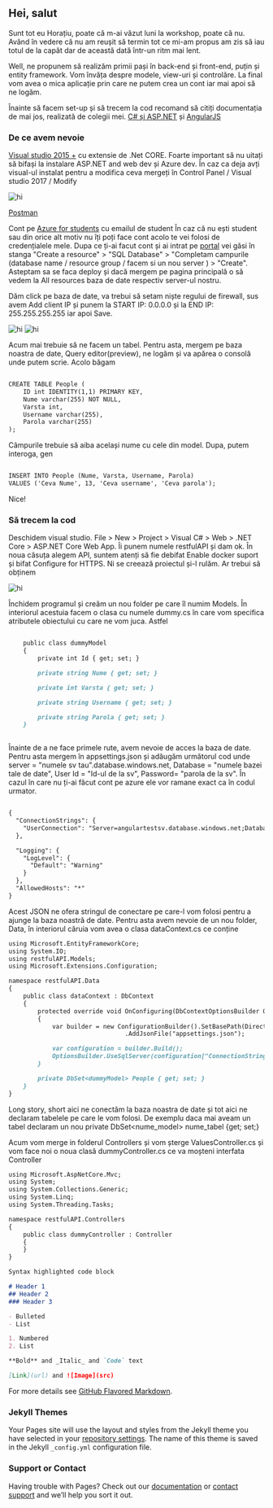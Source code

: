 ## Hei, salut

Sunt tot eu Horațiu, poate că m-ai văzut luni la workshop, poate că nu. Având în vedere că nu am reușit să termin tot ce mi-am propus am zis să iau totul de la capăt dar de această dată într-un ritm mai lent.

Well, ne propunem să realizăm primii pași în back-end și front-end, puțin și entity framework. Vom învăța despre modele, view-uri și controlăre. La final vom avea o mica aplicație prin care ne putem crea un cont iar mai apoi să ne logăm.

Înainte să facem set-up și să trecem la cod recomand să citiți documentația de mai jos, realizată de colegii mei.
[C# și ASP.NET](https://drive.google.com/drive/u/1/folders/1txn7mG5CfFEbXFMJWlhkFHDR5scej55z) și 
[AngularJS](https://drive.google.com/drive/u/1/folders/1txn7mG5CfFEbXFMJWlhkFHDR5scej55z)

### De ce avem nevoie

[Visual studio 2015 +](https://visualstudio.microsoft.com/vs/community/) cu extensie de .Net CORE. Foarte important să nu uitați să bifași la instalare ASP.NET and web dev și Azure dev. În caz ca deja avți visual-ul instalat pentru a modifica ceva mergeți în Control Panel / Visual studio 2017 / Modify

<img src="img/setup1.PNG" alt="hi" class="inline"/>

[Postman](https://www.getpostman.com/) 

Cont pe [Azure for students](https://azure.microsoft.com/en-us/free/students/) cu emailul de student
În caz că nu ești student sau din orice alt motiv nu îți poți face cont acolo te vei folosi de credențialele mele.
Dupa ce ți-ai facut cont și ai intrat pe [portal](https://portal.azure.com) vei găsi în stanga "Create a resource" > "SQL Database" > "Completam campurile (database name / resource group / facem si un nou server ) > "Create". Asteptam sa se faca deploy și dacă mergem pe pagina principală o să vedem la All resources baza de date respectiv server-ul nostru.

Dăm click pe baza de date, va trebui să setam niște regului de firewall, sus avem Add client IP și punem la START IP: 0.0.0.0 și la END IP: 255.255.255.255 iar apoi Save.

<img src="img/setup2.PNG" alt="hi" class="inline"/>

<img src="img/setup3.PNG" alt="hi" class="inline"/>

Acum mai trebuie să ne facem un tabel. Pentru asta, mergem pe baza noastra de date, Query editor(preview), ne logăm și va apărea o consolă unde putem scrie. Acolo băgam

```markdown

CREATE TABLE People (
    ID int IDENTITY(1,1) PRIMARY KEY,
    Nume varchar(255) NOT NULL,
    Varsta int,
    Username varchar(255),
    Parola varchar(255)
);

```

Câmpurile trebuie să aiba același nume cu cele din model. Dupa, putem interoga, gen

```markdown

INSERT INTO People (Nume, Varsta, Username, Parola)
VALUES ('Ceva Nume', 13, 'Ceva username', 'Ceva parola');

```

Nice! 


### Să trecem la cod

Deschidem visual studio. File > New > Project > Visual C# > Web > .NET Core > ASP.NET Core Web App. Îi punem numele restfulAPI și dam ok. În noua căsuța alegem API, suntem atenți să fie debifat Enable docker suport și bifat Configure for HTTPS. Ni se creează proiectul și-l rulăm. Ar trebui să obținem 

<img src="img/setup4.PNG" alt="hi" class="inline"/>

Închidem programul și creăm un nou folder pe care îl numim Models. În interiorul acestuia facem o clasa cu numele dummy.cs în care vom specifica atributele obiectului cu care ne vom juca. Astfel

```markdown

    public class dummyModel
    {
        private int Id { get; set; }

        private string Nume { get; set; }

        private int Varsta { get; set; }

        private string Username { get; set; }

        private string Parola { get; set; }
    }
    
```
Înainte de a ne face primele rute, avem nevoie de acces la baza de date. Pentru asta mergem în appsettings.json și adăugăm următorul cod unde server = "numele sv tau".database.windows.net, Database = "numele bazei tale de date", User Id = "Id-ul de la sv", Password= "parola de la sv". În cazul în care nu ți-ai făcut cont pe azure ele vor ramane exact ca în codul urmator.

```markdown

{
  "ConnectionStrings": {
    "UserConnection": "Server=angulartestsv.database.windows.net;Database=AngularTEST; User Id=horatiu.necula; Password=#Dwcdtryv7727"
  },

  "Logging": {
    "LogLevel": {
      "Default": "Warning"
    }
  },
  "AllowedHosts": "*"
}

```

Acest JSON ne ofera stringul de conectare pe care-l vom folosi pentru a ajunge la baza noastră de date. Pentru asta avem nevoie de un nou folder, Data, în interiorul căruia vom avea o clasa dataContext.cs ce conține

```markdown
using Microsoft.EntityFrameworkCore;
using System.IO;
using restfulAPI.Models;
using Microsoft.Extensions.Configuration;

namespace restfulAPI.Data
{
    public class dataContext : DbContext
    {
        protected override void OnConfiguring(DbContextOptionsBuilder OptionsBuilder)
        {
            var builder = new ConfigurationBuilder().SetBasePath(Directory.GetCurrentDirectory())
                                .AddJsonFile("appsettings.json");

            var configuration = builder.Build();
            OptionsBuilder.UseSqlServer(configuration["ConnectionStrings:UserConnection"]);
        }

        private DbSet<dummyModel> People { get; set; }
    }
}

```

Long story, short aici ne conectăm la baza noastra de date și tot aici ne declaram tabelele pe care le vom folosi. De exemplu daca mai aveam un tabel declaram un nou private DbSet<nume_model> nume_tabel {get; set;}

Acum vom merge in folderul Controllers și vom șterge ValuesController.cs și vom face noi o noua clasă dummyController.cs ce va moșteni interfata Controller
```markdown
using Microsoft.AspNetCore.Mvc;
using System;
using System.Collections.Generic;
using System.Linq;
using System.Threading.Tasks;

namespace restfulAPI.Controllers
{
    public class dummyController : Controller
    {
    }
}

```

```markdown
Syntax highlighted code block

# Header 1
## Header 2
### Header 3

- Bulleted
- List

1. Numbered
2. List

**Bold** and _Italic_ and `Code` text

[Link](url) and ![Image](src)
```

For more details see [GitHub Flavored Markdown](https://guides.github.com/features/mastering-markdown/).

### Jekyll Themes

Your Pages site will use the layout and styles from the Jekyll theme you have selected in your [repository settings](https://github.com/Necula-Horatiu/Necula-Horatiu.github.io/settings). The name of this theme is saved in the Jekyll `_config.yml` configuration file.

### Support or Contact

Having trouble with Pages? Check out our [documentation](https://help.github.com/categories/github-pages-basics/) or [contact support](https://github.com/contact) and we’ll help you sort it out.
